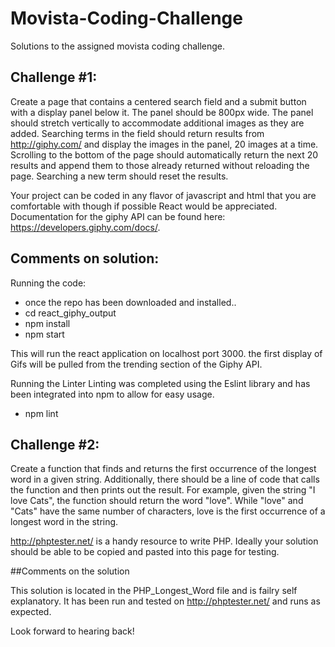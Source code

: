 # Movista-Coding-Challenge
Solutions to the assigned movista coding challenge.

## Challenge #1:

Create a page that contains a centered search field and a submit button with a display panel below it. The panel should be 800px wide. 
The panel should stretch vertically to accommodate additional images as they are added. Searching terms in the field should return results from http://giphy.com/ and display the images in the panel, 20 images at a time. 
Scrolling to the bottom of the page should automatically return the next 20 results and append them to those already returned without reloading the page. 
Searching a new term should reset the results.
 
Your project can be coded in any flavor of javascript and html that you are comfortable with though if possible React would be appreciated. 
Documentation for the giphy API can be found here: https://developers.giphy.com/docs/.

## Comments on solution:
Running the code:
  - once the repo has been downloaded and installed..
  - cd react_giphy_output
  - npm install
  - npm start
  
 This will run the react application on localhost port 3000.
 the first display of Gifs will be pulled from the trending section of the Giphy API.
 
Running the Linter
  Linting was completed using the Eslint library and has been integrated into npm to allow for easy usage.
  - npm lint

## Challenge #2:

Create a function that finds and returns the first occurrence of the longest word in a given string. 
Additionally, there should be a line of code that calls the function and then prints out the result. 
For example, given the string "I love Cats", the function should return the word "love". While "love" and "Cats" have the same number of characters, love is the first occurrence of a longest word in the string.
 
http://phptester.net/ is a handy resource to write PHP. Ideally your solution should be able to be copied and pasted into this page for testing.

##Comments on the solution

This solution is located in the PHP_Longest_Word file and is failry self explanatory. It has been run and tested on http://phptester.net/ and runs as expected.

Look forward to hearing back!
